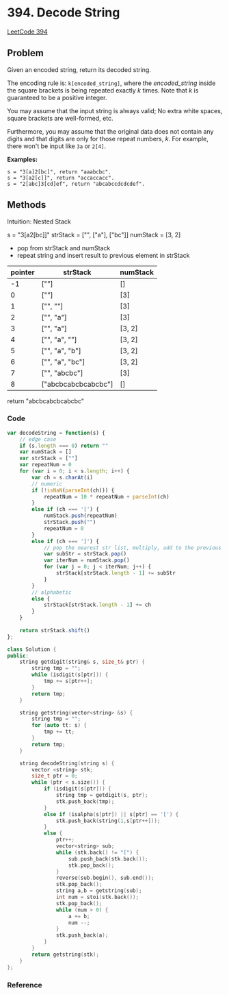 # 394. Decode String

[LeetCode 394](https://leetcode.com/problems/decode-string/)

## Problem

Given an encoded string, return its decoded string.

The encoding rule is: `k[encoded_string]`, where the *encoded_string* inside the square brackets is being repeated exactly *k* times. Note that *k* is guaranteed to be a positive integer.

You may assume that the input string is always valid; No extra white spaces, square brackets are well-formed, etc.

Furthermore, you may assume that the original data does not contain any digits and that digits are only for those repeat numbers, *k*. For example, there won't be input like `3a` or `2[4]`.

**Examples:**

```
s = "3[a]2[bc]", return "aaabcbc".
s = "3[a2[c]]", return "accaccacc".
s = "2[abc]3[cd]ef", return "abcabccdcdcdef".
```

## Methods
Intuition: Nested Stack

s = "3[a2[bc]]"
strStack = ["", ["a"], ["bc"]]
numStack = [3, 2]

* pop from strStack and numStack
* repeat string and insert result to previous element in strStack

|pointer|strStack|numStack|
|---|---|---|
|-1|[""]|[]|
|0|[""]|[3]|
|1|["", ""]|[3]|
|2|["", "a"]|[3]|
|3|["", "a"]|[3, 2]|
|4|["", "a", ""]|[3, 2]|
|5|["", "a", "b"]|[3, 2]|
|6|["", "a", "bc"]|[3, 2]|
|7|["", "abcbc"]|[3]|
|8|["abcbcabcbcabcbc"]|[]|
return "abcbcabcbcabcbc"

### Code
```JavaScript
var decodeString = function(s) {
    // edge case
    if (s.length === 0) return ""
    var numStack = []
    var strStack = [""]
    var repeatNum = 0
    for (var i = 0; i < s.length; i++) {
        var ch = s.charAt(i)
        // numeric
        if (!isNaN(parseInt(ch))) {
            repeatNum = 10 * repeatNum + parseInt(ch)
        }
        else if (ch === '[') {
            numStack.push(repeatNum)
            strStack.push("")
            repeatNum = 0
        }
        else if (ch === ']') {
            // pop the nearest str list, multiply, add to the previous str list
            var subStr = strStack.pop()
            var iterNum = numStack.pop()
            for (var j = 0; j < iterNum; j++) {
                strStack[strStack.length - 1] += subStr
            }
        }
        // alphabetic
        else {
            strStack[strStack.length - 1] += ch
        }
    }
    
    return strStack.shift()
};
```

```c++
class Solution {
public:
    string getdigit(string& s, size_t& ptr) {
        string tmp = "";
        while (isdigit(s[ptr])) {
            tmp += s[ptr++];
        }
        return tmp;
    }

    string getstring(vector<string> &s) {
        string tmp = "";
        for (auto tt: s) {
            tmp += tt;
        }
        return tmp;
    }

    string decodeString(string s) {
        vector <string> stk;
        size_t ptr = 0;
        while (ptr < s.size()) {
            if (isdigit(s[ptr])) {
                string tmp = getdigit(s, ptr);
                stk.push_back(tmp);
            }
            else if (isalpha(s[ptr]) || s[ptr] == '[') {
                stk.push_back(string(1,s[ptr++]));
            }
            else {
                ptr++;
                vector<string> sub;
                while (stk.back() != "[") {
                    sub.push_back(stk.back());
                    stk.pop_back();
                }
                reverse(sub.begin(), sub.end());
                stk.pop_back();
                string a,b = getstring(sub);
                int num = stoi(stk.back());
                stk.pop_back();
                while (num > 0) {
                    a += b;
                    num --;
                }
                stk.push_back(a);
            }
        }
        return getstring(stk);
    }
};
```



### Reference

